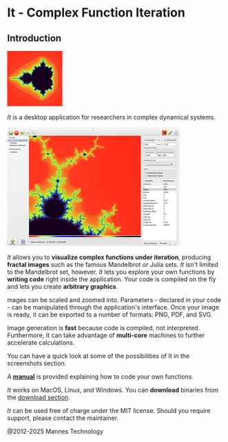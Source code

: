# It - Complex Function Iteration

## Introduction

![Logo](img/mandi-128x128.png)

*It* is a desktop application for researchers in complex dynamical systems.

![Screenshot](img/screenshot.png)

*It* allows you to **visualize complex functions under iteration**, producing **fractal images** such as the famous Mandelbrot or Julia sets. *It* isn't limited to the Mandelbrot set, however. *It* lets you explore your own functions by **writing code** right inside the application. Your code is compiled on the fly and lets  you create **arbitrary graphics**.

mages can be scaled and zoomed into. Parameters - declared in your code - can be manipulated through the application's interface. Once your image is ready, it can be exported to a number of formats: PNG, PDF, and SVG.

Image generation is **fast** because code is compiled, not interpreted. Furthermore, It can take advantage of **multi-core** machines to further accelerate calculations.

You can have a quick look at some of the possibilities of It in the screenshots section. 

A [**manual**](doc/manual.md) is provided explaining how to code your own functions.

*It* works on MacOS, Linux, and Windows. You can **download** binaries from the [download section](doc/download.md).

*It* can be used free of charge under the MIT license. Should you require support, please contact the maintainer.


@2012-2025 Mannes Technology
